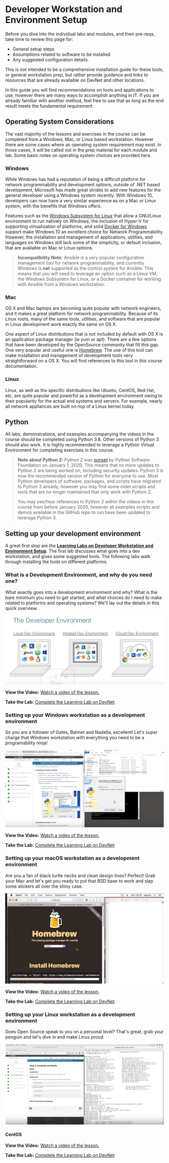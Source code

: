 # Developer Workstation and Environment Setup
Before you dive into the individual labs and modules, and their pre-reqs, take time to review this page for: 

* General setup steps
* Assumptions related to software to be installed
* Any suggested configuration details.  

This is not intended to be a comprehensive installation guide for these tools, or general workstation prep, but rather provide guidance and links to resources that are already available on DevNet and other locations.  

In this guide you will find recommendations on tools and applications to use, however there are many ways to accomplish anything in IT.  If you are already familiar with another method, feel free to use that as long as the end result meets the fundamental requirement.  

## Operating System Considerations
The vast majority of the lessons and exercises in the course can be completed from a Windows, Mac, or Linux based workstation.  However there are some cases where an operating system requirement may exist.  In those cases, it will be called out in the prep material for each module and lab.  Some basic notes on operating system choices are provided here.  

### Windows
While Windows has had a reputation of being a difficult platform for network programmability and development options, outside of .NET based development, Microsoft has made great strides to add new features for the general developer using a Windows system recently.  With Windows 10, developers can now have a very similar experience as on a Mac or Linux system, with the benefits that Windows offers.  

Features such as the [Windows Subsystem for Linux](https://docs.microsoft.com/en-us/windows/wsl/) that allow a GNU/Linux environment to run natively on Windows, the inclusion of Hyper-V for supporting virtualization of platforms, and solid [Docker for Windows](https://docs.docker.com/docker-for-windows/install/) support make Windows 10 an excellent choice for Network Programmability.  However, the installation and management of applications, utilities, and languages on Windows still lack some of the simplicity, or default inclusion, that are available on Mac or Linux options.  

> **Incompatibility Note:** Ansible is a very popular configuration management tool for network programmability, and currently Windows is **not** supported as the control system for Ansible.  This means that you will need to leverage an option such as a Linux VM, the Windows Subsystem for Linux, or a Docker container for working with Ansible from a Windows workstation.  

### Mac
OS X and Mac laptops are becoming quite popular with network engineers, and it makes a great platform for network programmability.  Because of its Linux roots, many of the same tools, utilities, and software that are popular in Linux development work exactly the same on OS X.  

One aspect of Linux distributions that is not included by default with OS X is an application package manager (ie yum or apt).  There are a few options that have been developed by the OpenSource community that fill this gap.  One very popular and useful one is [Homebrew](http://brew.sh).  The use of this tool can make installation and management of development tools very straightforward on a OS X.  You will find references to this tool in this course documentation.  

### Linux
Linux, as well as the specific distributions like Ubuntu, CentOS, Red Hat, etc, are quite popular and powerful as a development environment owing to their popularity for the actual end systems and servers.  For example, nearly all network appliances are built on-top of a Linux kernel today.  

## Python

All labs, demonstrations, and examples accompanying the videos in the course should be completed using Python 3.8.  Other versions of Python 3 should also work.  It is highly recommended to leverage a Python Virtual Environment for completing exercises in this course.

> **Note about Python 2:** Python 2 was [sunset](https://www.python.org/doc/sunset-python-2/) by Python Software Foundation on January 1, 2020. This means that no more updates to Python 2 are being worked on, including security updates.  Python 3 is now the recommended version of Python for everyone to use. Most Python developers of software, packages, and scripts have migrated to Python 3 already, however you may find some older scripts and tools that are no longer maintained that only work with Python 2. 
> 
> You may see/hear references to Python 2 within the videos in this course from before January 2020, however all examples scripts and demos available in the GitHub repo to run have been updated to leverage Python 3.

## Setting up your development environment
A great first stop are the [**Learning Labs on Developer Workstation and Environment Setup**](http://developer.cisco.com/learning/modules/dev-setup).  The first lab discusses what goes into a dev workstation, and gives some suggested tools.  The following labs walk through installing the tools on different platforms.

### What is a Development Environment, and why do you need one?
What exactly goes into a development environment and why? What is the bare minimum you need to get started, and what choices do I need to make related to platforms and operating systems? We'll lay out the details in this quick overview.

[![](https://github.com/CiscoDevNet/netprog_basics/raw/master/readme_resources/dev-env.jpg)](https://developer.cisco.com/learning-labs/setup/#dev-why)

**View the Video:** [Watch a video of the lesson.](https://developer.cisco.com/learning-labs/setup/#dev-why) 

**Take the Lab:** [Complete the Learning Lab on DevNet](https://developer.cisco.com/learning/modules/dev-setup/dev-what/step/1)

### Setting up your Windows workstation as a development environment

So you are a follower of Gates, Balmer and Nadella, excellent! Let's super charge that Windows workstation with everything you need to be a programability ninja!

[![](https://github.com/CiscoDevNet/netprog_basics/raw/master/readme_resources/dev-env-win.jpg)](https://developer.cisco.com/learning-labs/setup/#dev-win)

**View the Video:** [Watch a video of the lesson.](https://developer.cisco.com/learning-labs/setup/#dev-win) 

**Take the Lab:** [Complete the Learning Lab on DevNet](https://developer.cisco.com/learning/modules/dev-setup/dev-win/step/1)

### Setting up your macOS workstation as a development environment
Are you a fan of black turtle necks and clean design lines? Perfect! Grab your Mac and let's get you ready to put that BSD base to work and slap some stickers all over the shiny case.

[![](https://github.com/CiscoDevNet/netprog_basics/raw/master/readme_resources/dev-env-mac.jpg)](https://developer.cisco.com/learning-labs/setup/#dev-mac)

**View the Video:** [Watch a video of the lesson.](https://developer.cisco.com/learning-labs/setup/#dev-mac) 

**Take the Lab:** [Complete the Learning Lab on DevNet](https://developer.cisco.com/learning/modules/dev-setup/dev-mac/step/1)

### Setting up your Linux workstation as a development environment
Does Open Source speak to you on a personal level? That's great, grab your penguin and let's dive in and make Linus proud.

[![](https://github.com/CiscoDevNet/netprog_basics/raw/master/readme_resources/dev-env-centos.jpg)](https://developer.cisco.com/learning-labs/setup/#dev-centos)

#### CentOS 
**View the Video:** [Watch a video of the lesson.](https://developer.cisco.com/learning-labs/setup/#dev-centos) 

**Take the Lab:** [Complete the Learning Lab on DevNet](https://developer.cisco.com/learning/modules/dev-setup/dev-centos/step/1)

